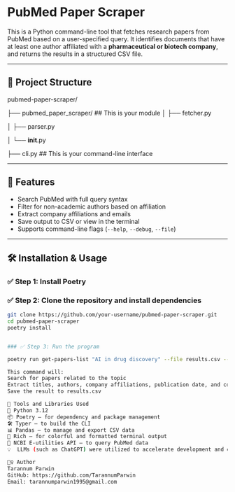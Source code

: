 # PubMed Paper Scraper

This is a Python command-line tool that fetches research papers from PubMed based on a user-specified query. It identifies documents that have at least one author affiliated with a **pharmaceutical or biotech company**, and returns the results in a structured CSV file.

---

## 📁 Project Structure

pubmed-paper-scraper/

├── pubmed_paper_scraper/
                                   ## This is your module
│   ├── fetcher.py

│   ├── parser.py

│   └── __init__.py


├── cli.py                        ## This is your command-line interface


---

## 🚀 Features

- Search PubMed with full query syntax
- Filter for non-academic authors based on affiliation
- Extract company affiliations and emails
- Save output to CSV or view in the terminal
- Supports command-line flags (`--help`, `--debug`, `--file`)

---

## 🛠️ Installation & Usage

### ✅ Step 1: Install Poetry 


### ✅ Step 2: Clone the repository and install dependencies

```bash
git clone https://github.com/your-username/pubmed-paper-scraper.git
cd pubmed-paper-scraper
poetry install


### ✅ Step 3: Run the program

poetry run get-papers-list "AI in drug discovery" --file results.csv --debug

This command will:
Search for papers related to the topic
Extract titles, authors, company affiliations, publication date, and corresponding emails
Save the result to results.csv

🧰 Tools and Libraries Used
🐍 Python 3.12
📦 Poetry – for dependency and package management
🛠️ Typer – to build the CLI
📊 Pandas – to manage and export CSV data
🎨 Rich – for colorful and formatted terminal output
📡 NCBI E-utilities API – to query PubMed data
💡  LLMs (such as ChatGPT) were utilized to accelerate development and design.

🙋‍♀️ Author
Tarannum Parwin
GitHub: https://github.com/TarannumParwin
Email: tarannumparwin1995@gmail.com

